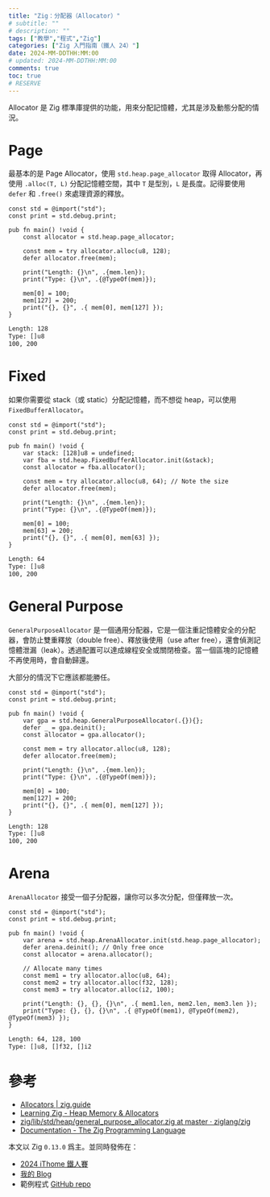 ```yaml
---
title: "Zig：分配器（Allocator）"
# subtitle: ""
# description: ""
tags: ["教學","程式","Zig"]
categories: ["Zig 入門指南（鐵人 24）"]
date: 2024-MM-DDTHH:MM:00
# updated: 2024-MM-DDTHH:MM:00
comments: true
toc: true
# RESERVE
---
```


Allocator 是 Zig 標準庫提供的功能，用來分配記憶體，尤其是涉及動態分配的情況。

<!-- more -->

# Page

最基本的是 Page Allocator，使用 `std.heap.page_allocator` 取得 Allocator，再使用 `.alloc(T, L)` 分配記憶體空間，其中 `T` 是型別，`L` 是長度。記得要使用 `defer` 和 `.free()` 來處理資源的釋放。

```zig
const std = @import("std");
const print = std.debug.print;

pub fn main() !void {
    const allocator = std.heap.page_allocator;

    const mem = try allocator.alloc(u8, 128);
    defer allocator.free(mem);

    print("Length: {}\n", .{mem.len});
    print("Type: {}\n", .{@TypeOf(mem)});

    mem[0] = 100;
    mem[127] = 200;
    print("{}, {}", .{ mem[0], mem[127] });
}
```

```bash
Length: 128
Type: []u8
100, 200
```

# Fixed

如果你需要從 stack（或 static）分配記憶體，而不想從 heap，可以使用 `FixedBufferAllocator`。

```zig
const std = @import("std");
const print = std.debug.print;

pub fn main() !void {
    var stack: [128]u8 = undefined;
    var fba = std.heap.FixedBufferAllocator.init(&stack);
    const allocator = fba.allocator();

    const mem = try allocator.alloc(u8, 64); // Note the size
    defer allocator.free(mem);

    print("Length: {}\n", .{mem.len});
    print("Type: {}\n", .{@TypeOf(mem)});

    mem[0] = 100;
    mem[63] = 200;
    print("{}, {}", .{ mem[0], mem[63] });
}
```

```bash
Length: 64
Type: []u8
100, 200
```

# General Purpose

`GeneralPurposeAllocator` 是一個通用分配器，它是一個注重記憶體安全的分配器，會防止雙重釋放（double free）、釋放後使用（use after free），還會偵測記憶體泄漏（leak）。透過配置可以達成線程安全或關閉檢查。當一個區塊的記憶體不再使用時，會自動歸還。

大部分的情況下它應該都能勝任。

```zig
const std = @import("std");
const print = std.debug.print;

pub fn main() !void {
    var gpa = std.heap.GeneralPurposeAllocator(.{}){};
    defer _ = gpa.deinit();
    const allocator = gpa.allocator();

    const mem = try allocator.alloc(u8, 128);
    defer allocator.free(mem);

    print("Length: {}\n", .{mem.len});
    print("Type: {}\n", .{@TypeOf(mem)});

    mem[0] = 100;
    mem[127] = 200;
    print("{}, {}", .{ mem[0], mem[127] });
}
```

```bash
Length: 128
Type: []u8
100, 200
```

# Arena

`ArenaAllocator` 接受一個子分配器，讓你可以多次分配，但僅釋放一次。

```zig
const std = @import("std");
const print = std.debug.print;

pub fn main() !void {
    var arena = std.heap.ArenaAllocator.init(std.heap.page_allocator);
    defer arena.deinit(); // Only free once
    const allocator = arena.allocator();

    // Allocate many times
    const mem1 = try allocator.alloc(u8, 64);
    const mem2 = try allocator.alloc(f32, 128);
    const mem3 = try allocator.alloc(i2, 100);

    print("Length: {}, {}, {}\n", .{ mem1.len, mem2.len, mem3.len });
    print("Type: {}, {}, {}\n", .{ @TypeOf(mem1), @TypeOf(mem2), @TypeOf(mem3) });
}
```

```bash
Length: 64, 128, 100
Type: []u8, []f32, []i2
```

# 參考

- [Allocators | zig.guide](https://zig.guide/standard-library/allocators)
- [Learning Zig - Heap Memory & Allocators](https://www.openmymind.net/learning_zig/heap_memory/)
- [zig/lib/std/heap/general_purpose_allocator.zig at master · ziglang/zig](https://github.com/ziglang/zig/blob/master/lib/std/heap/general_purpose_allocator.zig)
- [Documentation - The Zig Programming Language](https://ziglang.org/documentation/0.13.0/#toc-Choosing-an-Allocator)

本文以 Zig `0.13.0` 爲主。並同時發佈在：

- [2024 iThome 鐵人賽](https://ithelp.ithome.com.tw/users/20151756/ironman/7460)
- [我的 Blog](https://ziteh.github.io/categories/Zig-入門指南（鐵人-24）/)
- 範例程式 [GitHub repo](https://github.com/ziteh/zig-learn-it24)
